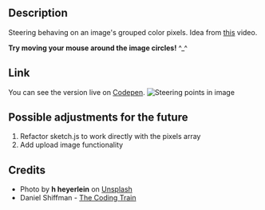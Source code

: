 ## Description
Steering behaving on an image's grouped color pixels. Idea from [this](https://www.youtube.com/watch?v=4hA7G3gup-4) video.

**Try moving your mouse around the image circles!** ^_^

## Link
You can see the version live on [Codepen](https://codepen.io/FlorinPop17/pen/VXayby).
![Steering points in image](./example.gif)

## Possible adjustments for the future
1. Refactor sketch.js to work directly with the pixels array
2. Add upload image functionality

## Credits
- Photo by **h heyerlein** on [Unsplash](https://unsplash.com/photos/riYdn15o96U?utm_source=unsplash&utm_medium=referral&utm_content=creditCopyText)
- Daniel Shiffman - [The Coding Train](https://www.youtube.com/channel/UCvjgXvBlbQiydffZU7m1_aw)
